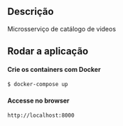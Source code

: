 ## Descrição

Microsserviço de catálogo de videos

## Rodar a aplicação

#### Crie os containers com Docker

```bash
$ docker-compose up
```

#### Accesse no browser

```
http://localhost:8000
```
